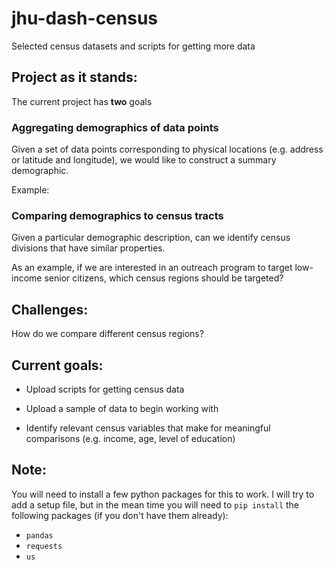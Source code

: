 # jhu-dash-census

Selected census datasets and scripts for getting more data

## Project as it stands:

The current project has **two** goals

### Aggregating demographics of data points

Given a set of data points corresponding to physical locations (e.g. address or latitude and longitude), we would like to construct a summary demographic.

Example: 

### Comparing demographics to census tracts

Given a particular demographic description, can we identify census divisions that have similar properties.

As an example, if we are interested in an outreach program to target low-income senior citizens, which census regions should be targeted?

## Challenges:

How do we compare different census regions?

## Current goals:

* Upload scripts for getting census data

* Upload a sample of data to begin working with

* Identify relevant census variables that make for meaningful comparisons (e.g. income, age, level of education)

## Note:

You will need to install a few python packages for this to work.  I will try to add a setup file, but in the mean time you will need to `pip install` the following packages (if you don't have them already):

* `pandas`
* `requests`
* `us`
